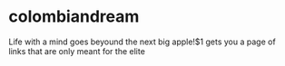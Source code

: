 # colombiandream
Life with a mind goes beyound the next big apple!$1 gets you a page of links that are only meant for the elite
